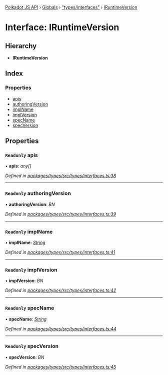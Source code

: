 [Polkadot JS API](../README.md) › [Globals](../globals.md) › ["types/interfaces"](../modules/_types_interfaces_.md) › [IRuntimeVersion](_types_interfaces_.iruntimeversion.md)

# Interface: IRuntimeVersion

## Hierarchy

* **IRuntimeVersion**

## Index

### Properties

* [apis](_types_interfaces_.iruntimeversion.md#readonly-apis)
* [authoringVersion](_types_interfaces_.iruntimeversion.md#readonly-authoringversion)
* [implName](_types_interfaces_.iruntimeversion.md#readonly-implname)
* [implVersion](_types_interfaces_.iruntimeversion.md#readonly-implversion)
* [specName](_types_interfaces_.iruntimeversion.md#readonly-specname)
* [specVersion](_types_interfaces_.iruntimeversion.md#readonly-specversion)

## Properties

### `Readonly` apis

• **apis**: *any[]*

*Defined in [packages/types/src/types/interfaces.ts:38](https://github.com/polkadot-js/api/blob/5c35a70e9d/packages/types/src/types/interfaces.ts#L38)*

___

### `Readonly` authoringVersion

• **authoringVersion**: *BN*

*Defined in [packages/types/src/types/interfaces.ts:39](https://github.com/polkadot-js/api/blob/5c35a70e9d/packages/types/src/types/interfaces.ts#L39)*

___

### `Readonly` implName

• **implName**: *[String](../classes/_primitive_text_.text.md#static-string)*

*Defined in [packages/types/src/types/interfaces.ts:41](https://github.com/polkadot-js/api/blob/5c35a70e9d/packages/types/src/types/interfaces.ts#L41)*

___

### `Readonly` implVersion

• **implVersion**: *BN*

*Defined in [packages/types/src/types/interfaces.ts:42](https://github.com/polkadot-js/api/blob/5c35a70e9d/packages/types/src/types/interfaces.ts#L42)*

___

### `Readonly` specName

• **specName**: *[String](../classes/_primitive_text_.text.md#static-string)*

*Defined in [packages/types/src/types/interfaces.ts:44](https://github.com/polkadot-js/api/blob/5c35a70e9d/packages/types/src/types/interfaces.ts#L44)*

___

### `Readonly` specVersion

• **specVersion**: *BN*

*Defined in [packages/types/src/types/interfaces.ts:45](https://github.com/polkadot-js/api/blob/5c35a70e9d/packages/types/src/types/interfaces.ts#L45)*
